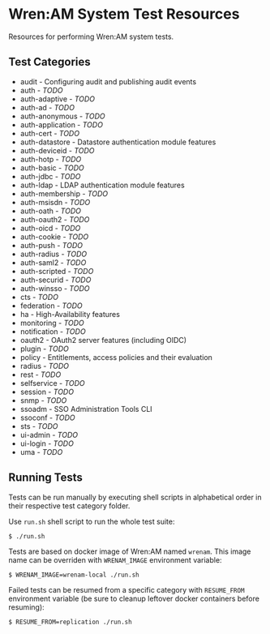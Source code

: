 # Wren:AM System Test Resources

Resources for performing Wren:AM system tests.

## Test Categories

* audit - Configuring audit and publishing audit events
* auth - _TODO_
* auth-adaptive - _TODO_
* auth-ad - _TODO_
* auth-anonymous - _TODO_
* auth-application - _TODO_
* auth-cert - _TODO_
* auth-datastore - Datastore authentication module features
* auth-deviceid - _TODO_
* auth-hotp - _TODO_
* auth-basic - _TODO_
* auth-jdbc - _TODO_
* auth-ldap - LDAP authentication module features
* auth-membership - _TODO_
* auth-msisdn - _TODO_
* auth-oath - _TODO_
* auth-oauth2 - _TODO_
* auth-oicd - _TODO_
* auth-cookie - _TODO_
* auth-push - _TODO_
* auth-radius - _TODO_
* auth-saml2 - _TODO_
* auth-scripted - _TODO_
* auth-securid - _TODO_
* auth-winsso - _TODO_
* cts - _TODO_
* federation - _TODO_
* ha - High-Availability features
* monitoring - _TODO_
* notification - _TODO_
* oauth2 - OAuth2 server features (including OIDC)
* plugin - _TODO_
* policy - Entitlements, access policies and their evaluation
* radius - _TODO_
* rest - _TODO_
* selfservice - _TODO_
* session - _TODO_
* snmp - _TODO_
* ssoadm - SSO Administration Tools CLI
* ssoconf - _TODO_
* sts - _TODO_
* ui-admin - _TODO_
* ui-login - _TODO_
* uma - _TODO_

## Running Tests

Tests can be run manually by executing shell scripts in alphabetical order in their
respective test category folder.

Use `run.sh` shell script to run the whole test suite:

```console
$ ./run.sh
```

Tests are based on docker image of Wren:AM named `wrenam`. This image name can be overriden
with `WRENAM_IMAGE` environment variable:

```console
$ WRENAM_IMAGE=wrenam-local ./run.sh
```

Failed tests can be resumed from a specific category with `RESUME_FROM` environment variable
(be sure to cleanup leftover docker containers before resuming):

```console
$ RESUME_FROM=replication ./run.sh
```

